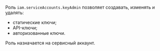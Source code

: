 Роль `iam.serviceAccounts.keyAdmin` позволяет создавать, изменять и удалять:

* статические ключи;
* API-ключи;
* авторизованные ключи.

Роль назначается на сервисный аккаунт.